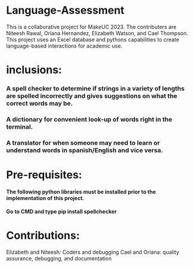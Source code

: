 # Language-Assessment
This is a collaborative project for MakeUC 2023. The contributers are Niteesh Rawal, Oriana Hernandez, Elizabeth Watson, and Cael Thompson. This project uses an Excel database and pythons capabilities to create language-based interactions for academic use.

# inclusions:
### A spell checker to determine if strings in a variety of lengths are spelled incorrectly and gives suggestions on what the correct words may be.
### A dictionary for convenient look-up of words right in the terminal.
### A translator for when someone may need to learn or understand words in spanish/English and vice versa.

# Pre-requisites:
#### The following python libraries must be installed prior to the implementation of this project. 
#### Go to CMD and type pip install spellchecker
# Contributions:
 Elizabeth and Niteesh: Coders and debugging
 Cael and Oriana: quality assurance, debugging, and documentation
 
